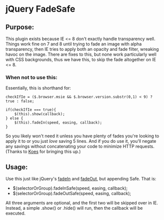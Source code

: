 # jQuery FadeSafe

## Purpose:

This plugin exists because IE <= 8 don't exactly handle transparency well. Things work fine on 7 and 8 until trying to fade an image with alpha transparency, then IE tries to apply both an opacity and fade filter, wreaking havoc on the image. There are fixes to this, but none work particularly well with CSS backgrounds, thus we have this, to skip the fade altogether on IE <= 8.

### When not to use this:

Essentially, this is shorthand for:

    checkIfIe = ($.browser.msie && $.browser.version.substr(0,1) < 9) ? true : false;

    if(checkIfIe === true){
        $(this).show(callback);
    } else {
        $(this).fadeIn(speed, easing, callback);
    }
    
So you likely won't need it unless you have plenty of fades you're looking to apply it to or you just *love* saving 5 lines. And if you do use it, you'll negate any savings without concatenating your code to minimize HTTP requests. (Thanks to [Koes](http://koesbong.com) for bringing this up.)

## Usage:

Use this just like jQuery's [fadeIn](http://api.jquery.com/fadeIn/) and [fadeOut](http://api.jquery.com/fadeOut/), but appending Safe. That is:

* $(selectorOrGroup).fadeInSafe(speed, easing, callback);
* $(selectorOrGroup).fadeOutSafe(speed, easing, callback);

All three arguments are optional, and the first two will be skipped over in IE. Instead, a simple .show() or .hide() will run, then the callback will be executed.